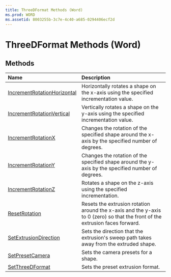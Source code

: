 ```yaml
---
title: ThreeDFormat Methods (Word)
ms.prod: WORD
ms.assetid: 8003255b-3c7e-4c40-a685-0294406ecf2d
---
```



# ThreeDFormat Methods (Word)

## Methods



|**Name**|**Description**|
|:-----|:-----|
|[IncrementRotationHorizontal](threedformat-incrementrotationhorizontal-method-word.md)|Horizontally rotates a shape on the x-axis using the specified incrementation value.|
|[IncrementRotationVertical](threedformat-incrementrotationvertical-method-word.md)|Vertically rotates a shape on the y-axis using the specified incrementation value.|
|[IncrementRotationX](threedformat-incrementrotationx-method-word.md)|Changes the rotation of the specified shape around the x-axis by the specified number of degrees.|
|[IncrementRotationY](threedformat-incrementrotationy-method-word.md)|Changes the rotation of the specified shape around the y-axis by the specified number of degrees.|
|[IncrementRotationZ](threedformat-incrementrotationz-method-word.md)|Rotates a shape on the z-axis using the specified incrementation.|
|[ResetRotation](threedformat-resetrotation-method-word.md)|Resets the extrusion rotation around the x-axis and the y-axis to 0 (zero) so that the front of the extrusion faces forward.|
|[SetExtrusionDirection](threedformat-setextrusiondirection-method-word.md)|Sets the direction that the extrusion's sweep path takes away from the extruded shape.|
|[SetPresetCamera](threedformat-setpresetcamera-method-word.md)|Sets the camera presets for a shape.|
|[SetThreeDFormat](threedformat-setthreedformat-method-word.md)|Sets the preset extrusion format.|

